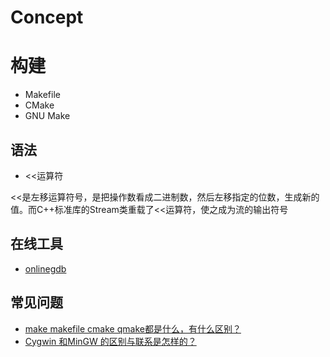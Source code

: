 # Concept

# 构建

- Makefile
- CMake
- GNU Make


## 语法

- <<运算符

<<是左移运算符号，是把操作数看成二进制数，然后左移指定的位数，生成新的值。而C++标准库的Stream类重载了<<运算符，使之成为流的输出符号


## 在线工具

- [onlinegdb](https://www.onlinegdb.com/)


## 常见问题

- [make makefile cmake qmake都是什么，有什么区别？](https://www.zhihu.com/question/27455963)
- [Cygwin 和MinGW 的区别与联系是怎样的？](https://www.zhihu.com/question/22137175/answer/90908473)

